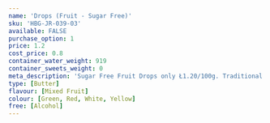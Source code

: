 ```yaml
---
name: 'Drops (Fruit - Sugar Free)'
sku: 'HBG-JR-039-03'
available: FALSE
purchase_option: 1
price: 1.2
cost_price: 0.8
container_water_weight: 919
container_sweets_weight: 0
meta_description: 'Sugar Free Fruit Drops only Ł1.20/100g. Traditional sweets and more at Humbugs Confectionery Store. Specialists in satisfying your sweet tooth!'
type: [Butter]
flavour: [Mixed Fruit]
colour: [Green, Red, White, Yellow]
free: [Alcohol]
---
```

